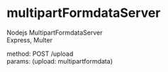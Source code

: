 # multipartFormdataServer  

Nodejs MultipartFormdataServer  
Express, Multer  

method: POST /upload  
params: (upload: multipartformdata)  
